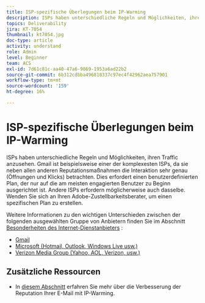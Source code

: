 ```yaml
---
title: ISP-spezifische Überlegungen beim IP-Warming
description: ISPs haben unterschiedliche Regeln und Möglichkeiten, ihren Traffic anzusehen. Dies erfordert einen benutzerdefinierten Plan, der nur auf die am meisten engagierten Benutzer zu Beginn ausgerichtet ist.
topics: Deliverability
jira: KT-7054
thumbnail: kt7054.jpg
doc-type: article
activity: understand
role: Admin
level: Beginner
team: ACS
exl-id: 7d61c81c-aa40-47a6-9869-1953a6ad22b2
source-git-commit: 6b312cdbba496818337c97ec4f42962aea757901
workflow-type: tm+mt
source-wordcount: '159'
ht-degree: 16%

---
```


# ISP-spezifische Überlegungen beim IP-Warming

ISPs haben unterschiedliche Regeln und Möglichkeiten, ihren Traffic anzusehen. Gmail ist beispielsweise einer der komplexesten ISPs, da sie neben allen anderen Reputationsmaßnahmen die Interaktion sehr genau (Öffnungen und Klicks) betrachten. Dies erfordert einen benutzerdefinierten Plan, der nur auf die am meisten engagierten Benutzer zu Beginn ausgerichtet ist. Andere ISPs erfordern möglicherweise auch dasselbe. Wenden Sie sich an Ihren Adobe-Zustellbarkeitsberater, um einen spezifischen Plan zu erstellen.

Weitere Informationen zu den wichtigen Unterschieden zwischen der folgenden ausgewählten Gruppe von Anbietern finden Sie im Abschnitt [Besonderheiten des Internet-Dienstanbieters](/help/internet-service-provider-specifics/overview.md) :

* [Gmail](/help/internet-service-provider-specifics/gmail.md)
* [Microsoft (Hotmail, Outlook, Windows Live usw.)](/help/internet-service-provider-specifics/microsoft.md)
* [Verizon Media Group (Yahoo, AOL, Verizon, usw.)](/help/internet-service-provider-specifics/verizon-media-group.md)

## Zusätzliche Ressourcen

* In [diesem Abschnitt](/help/additional-resources/increase-reputation-with-ip-warming.md) erfahren Sie mehr über die Verbesserung der Reputation Ihrer E-Mail mit IP-Warming.
